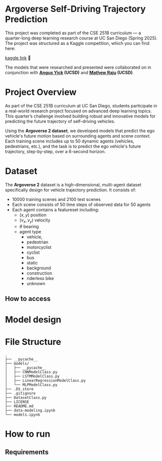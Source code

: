 # Argoverse Self-Driving Trajectory Prediction

This project was completed as part of the CSE 251B curriculum — a quarter-long deep learning research course at UC San Diego (Spring 2025). The project was structured as a Kaggle competition, which you can find here:

[kaggle link](https://www.kaggle.com/competitions/cse-251-b-2025) 📲

The models that were researched and presented were collaborated on in conjunction with **[Angus Yick](https://www.linkedin.com/in/angus-yick/) (UCSD)** and **[Mathew Raju](https://www.linkedin.com/in/mathew-raju-6b4517171/) (UCSD)**.

# Project Overview

As part of the CSE 251B curriculum at UC San Diego, students participate in a 
real-world research project focused on advanced deep learning topics. This quarter’s challenge involved building 
robust and innovative models for predicting the future trajectory of self-driving vehicles.

Using the **Argoverse 2 dataset**, we developed models that predict the ego vehicle's future motion based on surrounding agents 
and scene context. Each training scene includes up to 50 dynamic agents (vehicles, pedestrians, etc.), and the task is to 
predict the ego vehicle's future trajectory, step-by-step, over a 6-second horizon.

# Dataset
The **Argoverse 2** dataset is a high-dimensional, multi-agent dataset specifically design for vehicle trajectory prediction. It consists of:

- 10000 training scenes and 2100 test scenes
- Each scene consists of 50 time steps of observed data for 50 agents
- Each agent contains a featureset including:
    - $(x, y)$ position
    - $(v_x, v_y)$ velocity
    - $\theta$ bearing
    - agent type
        - vehicle,
        - pedestrian
        - motorcyclist
        - cyclist
        - bus
        - static
        - background
        - construction
        - riderless bike
        - unknown

## How to access

# Model design

# File Structure
```
.
├── __pycache__
├── models/
│   ├── __pycache__
│   ├── CNNModelClass.py
│   ├── LSTMModelClass.py
│   ├── LinearRegressionModelClass.py
│   └── MLPModelClass.py
├── .DS_store
├── .gitignore
├── DatasetClass.py
├── LICENSE
├── README.md
├── data-modeling.ipynb
└── models.ipynb
```

# How to run

## Requirements
